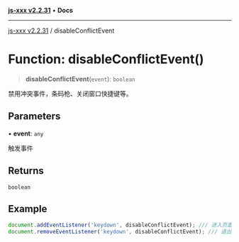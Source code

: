 [**js-xxx v2.2.31**](../README.md) • **Docs**

***

[js-xxx v2.2.31](../README.md) / disableConflictEvent

# Function: disableConflictEvent()

> **disableConflictEvent**(`event`): `boolean`

禁用冲突事件，条码枪、关闭窗口快捷键等。

## Parameters

• **event**: `any`

触发事件

## Returns

`boolean`

## Example

```ts
document.addEventListener('keydown', disableConflictEvent); /// 进入页面后禁用冲突事件
document.removeEventListener('keydown', disableConflictEvent); /// 退出页面后关闭监听
```
